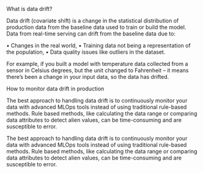 What is data drift?

Data drift (covariate shift) is a change in the statistical distribution of production data from the baseline data used to train or build the model. Data from real-time serving can drift from the baseline data due to:

•	Changes in the real world,
•	Training data not being a representation of the population,
•	Data quality issues like outliers in the dataset.

For example, if you built a model with temperature data collected from a sensor in Celsius degrees, but the unit changed to Fahrenheit – it means there’s been a change in your input data, so the data has drifted.

How to monitor data drift in production

The best approach to handling data drift is to continuously monitor your data with advanced MLOps tools instead of using traditional rule-based methods. Rule based methods, like calculating the data range or comparing data attributes to detect alien values, can be time-consuming and are susceptible to error. 

The best approach to handling data drift is to continuously monitor your data with advanced MLOps tools instead of using traditional rule-based methods. Rule based methods, like calculating the data range or comparing data attributes to detect alien values, can be time-consuming and are susceptible to error. 
